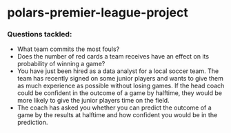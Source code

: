# polars-premier-league-project
### Questions tackled:
* What team commits the most fouls?
* Does the number of red cards a team receives have an effect on its probability of winning a game?
* You have just been hired as a data analyst for a local soccer team. The team has recently signed on some junior players and wants to give them as much experience as possible without losing games. If the head coach could be confident in the outcome of a game by halftime, they would be more likely to give the junior players time on the field.
* The coach has asked you whether you can predict the outcome of a game by the results at halftime and how confident you would be in the prediction.
